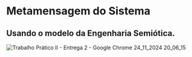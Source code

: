 # Metamensagem do Sistema
## Usando o modelo da Engenharia Semiótica.


![Trabalho Prático II - Entrega 2 - Google Chrome 24_11_2024 20_06_15](https://github.com/user-attachments/assets/66c442bb-1253-4b82-a6ea-90a121989388)
